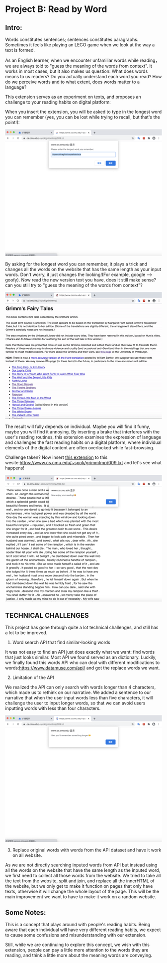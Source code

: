 # Project B: Read by Word

## Intro:

Words constitutes sentences; sentences constitutes paragraphs. Sometimes it feels like playing an LEGO game when we look at the way a text is formed.

As an English learner, when we encounter unfamiliar words while reading，we are always told to "guess the meaning of the words from context". It works in most cases, but it also makes us question: What does words means to us readers?
Do you actually understand each word you read? How do we perceive words and to what extent, does words matter to a language?

This extension serves as an experiment on texts, and proposes an challenge to your reading habits on digital platform:

When you insert the extension, you will be asked to type in the longest word you can remember (yes, you can be lost while trying to recall, but that's the point!):

![alt text](1.png)

By asking for the longest word you can remember, it plays a trick and changes all the words on the website that has the same length as your input words. Don't worry, it just changes the looking!(For example, google --> goofy).
Now read the new version text you have, does it still make sense? can you still try to "guess the meaning of the words from context"?

![Animated Cover](demo.gif)

The result will fully depends on individual. Maybe you will find it funny, maybe you will find it annoying. By inserting a brake that interferes with the user's reading routines, this extension examines the expression of language and challenges the fast reading habits on a digital platform, where individual elements of the digital content are often overlooked while fast-browsing.

Challenge taken? Now insert
[this extension](https://github.com/Skye-Gao/abc-student-repo/blob/master/projects/project_B/project-b-final.zip?raw=true) to this wesite:https://www.cs.cmu.edu/~spok/grimmtmp/009.txt
and let's see what happens!

![alt text](4.png)

## TECHNICAL CHALLENGES
This project has gone through quite a lot technical  challenges, and still has a lot to be improved.

1. Word search API that find similar-looking words

It was not easy to find an API just does exactly what we want: find words that just looks similar. Most API we found served as an dictionary. Luckily, we finally found this words API who can deal with different modifications to words:https://www.datamuse.com/api/ and got the replace words we want.

2. Limitation of the API

We realized the API can only search with  words longer than 4 characters, which made us to rethink on our narrative. We added a sentence to our narrative that when the user input words less than five characters, it will challenge the user to input longer words, so that we can avoid users inputting words with less than four characters.

![alt text](3.png)

3. Replace original words with words from the API dataset and have it work on all website.

As we are not directly searching inputed words from API but instead using all the words on the website that have the same length as the inputed word, we first need to collect all those words from the website. We tried to take all the text from the website, split and join, and replace all the innerHTML of the website, but we only get to make it function on pages that only have texts, otherwise it will change the whole layout of the page. This will be the main improvement we want to have to make it work on a random website.

## Some Notes:
This is a concept that plays around with people's reading habits. Being aware that each individual will have very different reading habits, we expect to cause some confusions and misunderstanding with our extension.

Still, while we are continuing to explore this concept, we wish with this extension, people can pay a little more attention to the words they are reading, and think a little more about the meaning words are conveying.
